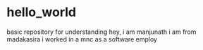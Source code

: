 # hello_world
basic repository for understanding
hey, i am manjunath i am from madakasira
i worked in a mnc as a software employ
